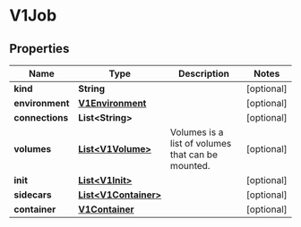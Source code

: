 
# V1Job

## Properties
Name | Type | Description | Notes
------------ | ------------- | ------------- | -------------
**kind** | **String** |  |  [optional]
**environment** | [**V1Environment**](V1Environment.md) |  |  [optional]
**connections** | **List&lt;String&gt;** |  |  [optional]
**volumes** | [**List&lt;V1Volume&gt;**](V1Volume.md) | Volumes is a list of volumes that can be mounted. |  [optional]
**init** | [**List&lt;V1Init&gt;**](V1Init.md) |  |  [optional]
**sidecars** | [**List&lt;V1Container&gt;**](V1Container.md) |  |  [optional]
**container** | [**V1Container**](V1Container.md) |  |  [optional]



